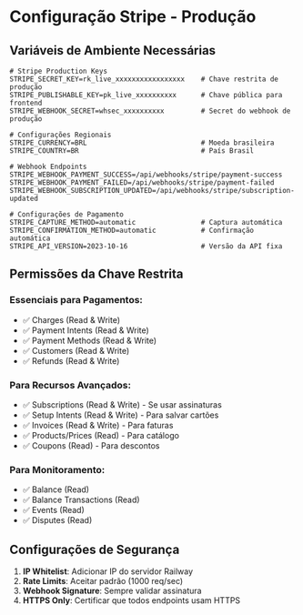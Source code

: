 # Configuração Stripe - Produção

## Variáveis de Ambiente Necessárias

```env
# Stripe Production Keys
STRIPE_SECRET_KEY=rk_live_xxxxxxxxxxxxxxxxx    # Chave restrita de produção
STRIPE_PUBLISHABLE_KEY=pk_live_xxxxxxxxxx      # Chave pública para frontend
STRIPE_WEBHOOK_SECRET=whsec_xxxxxxxxxx         # Secret do webhook de produção

# Configurações Regionais
STRIPE_CURRENCY=BRL                            # Moeda brasileira
STRIPE_COUNTRY=BR                              # País Brasil

# Webhook Endpoints
STRIPE_WEBHOOK_PAYMENT_SUCCESS=/api/webhooks/stripe/payment-success
STRIPE_WEBHOOK_PAYMENT_FAILED=/api/webhooks/stripe/payment-failed
STRIPE_WEBHOOK_SUBSCRIPTION_UPDATED=/api/webhooks/stripe/subscription-updated

# Configurações de Pagamento
STRIPE_CAPTURE_METHOD=automatic                # Captura automática
STRIPE_CONFIRMATION_METHOD=automatic           # Confirmação automática
STRIPE_API_VERSION=2023-10-16                  # Versão da API fixa
```

## Permissões da Chave Restrita

### Essenciais para Pagamentos:
- ✅ Charges (Read & Write)
- ✅ Payment Intents (Read & Write)  
- ✅ Payment Methods (Read & Write)
- ✅ Customers (Read & Write)
- ✅ Refunds (Read & Write)

### Para Recursos Avançados:
- ✅ Subscriptions (Read & Write) - Se usar assinaturas
- ✅ Setup Intents (Read & Write) - Para salvar cartões
- ✅ Invoices (Read & Write) - Para faturas
- ✅ Products/Prices (Read) - Para catálogo
- ✅ Coupons (Read) - Para descontos

### Para Monitoramento:
- ✅ Balance (Read)
- ✅ Balance Transactions (Read)
- ✅ Events (Read)
- ✅ Disputes (Read)

## Configurações de Segurança

1. **IP Whitelist**: Adicionar IP do servidor Railway
2. **Rate Limits**: Aceitar padrão (1000 req/sec)
3. **Webhook Signature**: Sempre validar assinatura
4. **HTTPS Only**: Certificar que todos endpoints usam HTTPS 
